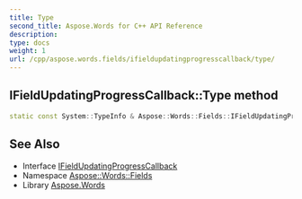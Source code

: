 ```yaml
---
title: Type
second_title: Aspose.Words for C++ API Reference
description: 
type: docs
weight: 1
url: /cpp/aspose.words.fields/ifieldupdatingprogresscallback/type/
---
```

## IFieldUpdatingProgressCallback::Type method




```cpp
static const System::TypeInfo & Aspose::Words::Fields::IFieldUpdatingProgressCallback::Type()
```

## See Also

* Interface [IFieldUpdatingProgressCallback](../)
* Namespace [Aspose::Words::Fields](../../)
* Library [Aspose.Words](../../../)
